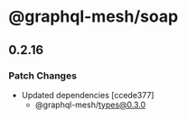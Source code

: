 # @graphql-mesh/soap

## 0.2.16
### Patch Changes

- Updated dependencies [ccede377]
  - @graphql-mesh/types@0.3.0
